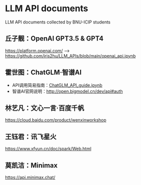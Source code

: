 # LLM API documents
LLM API documents collected by BNU-ICIP students

## 丘子靓：OpenAI GPT3.5 & GPT4

https://platform.openai.com/ 
--> https://github.com/iris2hu/LLM_APIs/blob/main/openai_api.ipynb

## 霍世图：ChatGLM·智谱AI

- API调用简易指南：[ChatGLM_API_guide.ipynb](https://github.com/iris2hu/LLM_APIs/blob/main/ChatGLM_API_guide.ipynb)
- 智谱AI官网说明：http://open.bigmodel.cn/dev/api#auth 

## 林艺凡：文心一言·百度千帆

https://cloud.baidu.com/product/wenxinworkshop

## 王钰君：讯飞星火

https://www.xfyun.cn/doc/spark/Web.html 

## 莫凯洁：Minimax

https://api.minimax.chat/

